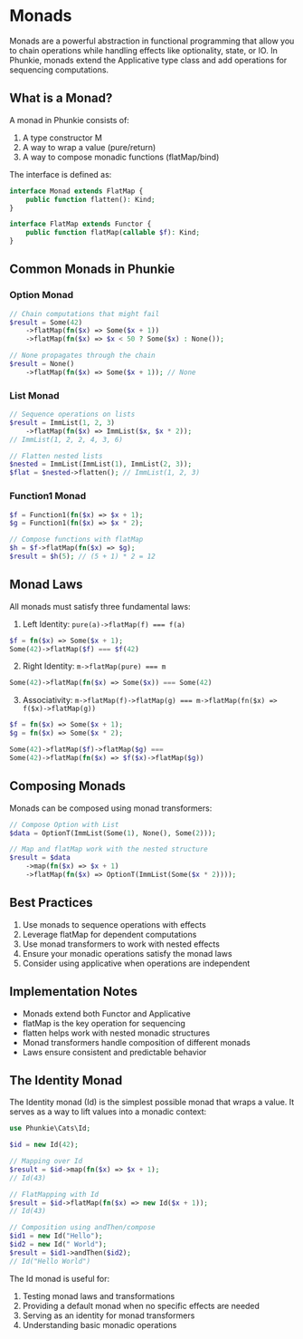 # Monads

Monads are a powerful abstraction in functional programming that allow you to chain operations while handling effects like optionality, state, or IO. In Phunkie, monads extend the Applicative type class and add operations for sequencing computations.

## What is a Monad?

A monad in Phunkie consists of:
1. A type constructor M<A>
2. A way to wrap a value (pure/return)
3. A way to compose monadic functions (flatMap/bind)

The interface is defined as:

```php
interface Monad extends FlatMap {
    public function flatten(): Kind;
}

interface FlatMap extends Functor {
    public function flatMap(callable $f): Kind;
}
```

## Common Monads in Phunkie

### Option Monad

```php
// Chain computations that might fail
$result = Some(42)
    ->flatMap(fn($x) => Some($x + 1))
    ->flatMap(fn($x) => $x < 50 ? Some($x) : None());

// None propagates through the chain
$result = None()
    ->flatMap(fn($x) => Some($x + 1)); // None
```

### List Monad

```php
// Sequence operations on lists
$result = ImmList(1, 2, 3)
    ->flatMap(fn($x) => ImmList($x, $x * 2));
// ImmList(1, 2, 2, 4, 3, 6)

// Flatten nested lists
$nested = ImmList(ImmList(1), ImmList(2, 3));
$flat = $nested->flatten(); // ImmList(1, 2, 3)
```

### Function1 Monad

```php
$f = Function1(fn($x) => $x + 1);
$g = Function1(fn($x) => $x * 2);

// Compose functions with flatMap
$h = $f->flatMap(fn($x) => $g); 
$result = $h(5); // (5 + 1) * 2 = 12
```

## Monad Laws

All monads must satisfy three fundamental laws:

1. Left Identity: `pure(a)->flatMap(f) === f(a)`
```php
$f = fn($x) => Some($x + 1);
Some(42)->flatMap($f) === $f(42)
```

2. Right Identity: `m->flatMap(pure) === m`
```php
Some(42)->flatMap(fn($x) => Some($x)) === Some(42)
```

3. Associativity: `m->flatMap(f)->flatMap(g) === m->flatMap(fn($x) => f($x)->flatMap(g))`
```php
$f = fn($x) => Some($x + 1);
$g = fn($x) => Some($x * 2);

Some(42)->flatMap($f)->flatMap($g) === 
Some(42)->flatMap(fn($x) => $f($x)->flatMap($g))
```

## Composing Monads

Monads can be composed using monad transformers:

```php
// Compose Option with List
$data = OptionT(ImmList(Some(1), None(), Some(2)));

// Map and flatMap work with the nested structure
$result = $data
    ->map(fn($x) => $x + 1)
    ->flatMap(fn($x) => OptionT(ImmList(Some($x * 2))));
```

## Best Practices

1. Use monads to sequence operations with effects
2. Leverage flatMap for dependent computations
3. Use monad transformers to work with nested effects
4. Ensure your monadic operations satisfy the monad laws
5. Consider using applicative when operations are independent

## Implementation Notes

- Monads extend both Functor and Applicative
- flatMap is the key operation for sequencing
- flatten helps work with nested monadic structures
- Monad transformers handle composition of different monads
- Laws ensure consistent and predictable behavior

## The Identity Monad

The Identity monad (Id) is the simplest possible monad that wraps a value. It serves as a way to lift values into a monadic context:

```php
use Phunkie\Cats\Id;

$id = new Id(42);

// Mapping over Id
$result = $id->map(fn($x) => $x + 1);
// Id(43)

// FlatMapping with Id
$result = $id->flatMap(fn($x) => new Id($x + 1));
// Id(43)

// Composition using andThen/compose
$id1 = new Id("Hello");
$id2 = new Id(" World");
$result = $id1->andThen($id2);
// Id("Hello World")
```

The Id monad is useful for:
1. Testing monad laws and transformations
2. Providing a default monad when no specific effects are needed
3. Serving as an identity for monad transformers
4. Understanding basic monadic operations
